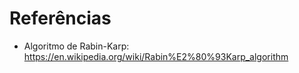 # Referências
- Algoritmo de Rabin-Karp: https://en.wikipedia.org/wiki/Rabin%E2%80%93Karp_algorithm
